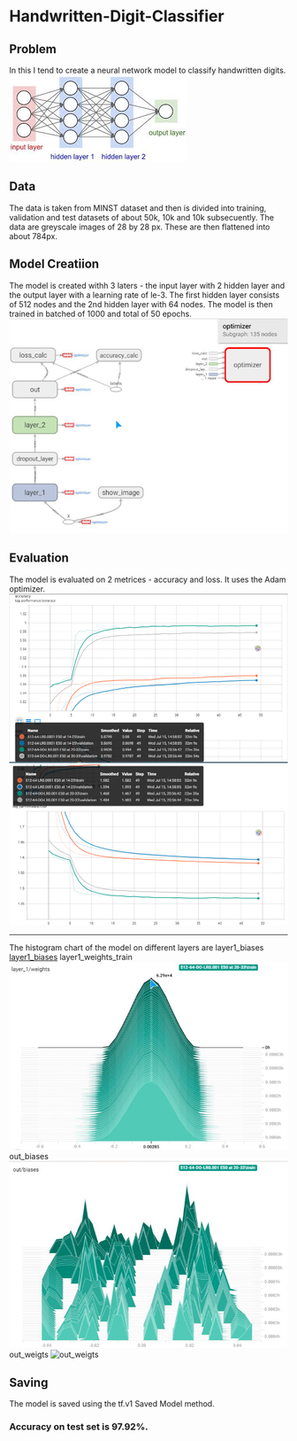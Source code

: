 # Handwritten-Digit-Classifier

## Problem

In this I tend to create a neural network model to classify handwritten digits.
![nn]

## Data

The data is taken from MINST dataset and then is divided into training, validation and test datasets of about 50k, 10k and 10k subsecuently.
The data are greyscale images of 28 by 28 px. These are then flattened into about 784px.

## Model Creatiion

The model is created withh 3 laters - the input layer with 2 hidden layer and the output layer with a learning rate of le-3. The first hidden layer consists of 512 nodes and the 2nd hidden layer with 64 nodes. The model is then trained in batched of 1000 and total of 50 epochs.
![graph]

## Evaluation

The model is evaluated on 2 metrices - accuracy and loss. It uses the Adam optimizer.
![graph_acc]
![graph_cost]

---

The histogram chart of the model on different layers are
layer1_biases
[layer1_biases]
layer1_weights_train
![layer1_weights_train]
out_biases
![out_biases]
out_weigts
![out_weigts]

## Saving

The model is saved using the tf.v1 Saved Model method.

### Accuracy on test set is 97.92%.

[nn]:tensorboard_mnist_digit_logs/graphs_models/nn.jpg
[graph]:tensorboard_mnist_digit_logs/graphs_models/graph.png
[graph_acc]:tensorboard_mnist_digit_logs/graphs_models/graph_acc.png
[graph_cost]:tensorboard_mnist_digit_logs/graphs_models/graph_cost.png
[layer1_biases]:tensorboard_mnist_digit_logs/graphs_models/layer1_biases.png
[layer1_weights_train]:tensorboard_mnist_digit_logs/graphs_models/layer1_weights_train.png
[out_biases]:tensorboard_mnist_digit_logs/graphs_models/out_biases.png
[out_weigts]:tensorboard_mnist_digit_logs/graphs_models/out_weigts.png
